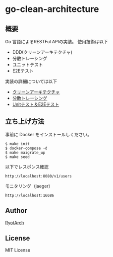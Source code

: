 # go-clean-architecture

## 概要

Go 言語によるRESTFul APIの実装。
使用技術は以下

- DDD(クリーンアーキテクチャ)
- 分散トレーシング
- ユニットテスト
- E2Eテスト


実装の詳細については以下

- [クリーンアーキテクチャ](https://github.com/Restoration/go-clean-architecture/blob/main/docs/clean_architecture.md)
- [分散トレーシング](https://github.com/Restoration/go-clean-architecture/blob/main/docs/distributed_tracing.md)
- [Unitテスト＆E2Eテスト](https://github.com/Restoration/go-clean-architecture/blob/main/docs/tests.md)


## 立ち上げ方法

事前に Docker をインストールしください。

```
$ make init
$ docker-compose -d
$ make maigrate_up
$ make seed
```

以下でレスポンス確認

```
http://localhost:8080/v1/users
```

モニタリング（jaeger）
```
http://localhost:16686
```

## Author

[RyotArch](https://www.developer-ryota.com/)

## License

MIT License
